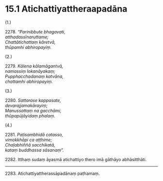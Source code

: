 # 15.1 Atichattiyattheraapadāna

(1.)

2278\. _“Parinibbute bhagavati,_  
_atthadassīnaruttame;_  
_Chattātichattaṃ kāretvā,_  
_thūpamhi abhiropayiṃ._  

(2.)

2279\. _Kālena kālamāgantvā,_  
_namassiṃ lokanāyakaṃ;_  
_Pupphacchadanaṃ katvāna,_  
_chattamhi abhiropayiṃ._  

(3.)

2280\. _Sattarase kappasate,_  
_devarajjamakārayiṃ;_  
_Manussattaṃ na gacchāmi,_  
_thūpapūjāyidaṃ phalaṃ._  

(4.)

2281\. _Paṭisambhidā catasso,_  
_vimokkhāpi ca aṭṭhime;_  
_Chaḷabhiññā sacchikatā,_  
_kataṃ buddhassa sāsanaṃ”._  

2282\. Itthaṃ sudaṃ āyasmā atichattiyo thero imā gāthāyo abhāsitthāti.

---

2283\. Atichattiyattherassāpadānaṃ paṭhamaṃ.
